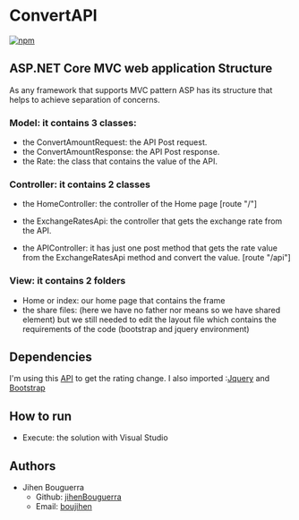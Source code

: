 # ConvertAPI
[![npm](https://img.shields.io/badge/langage-ASP.Netcore-blue.svg?style=flat-square)](https://dotnet.microsoft.com/apps/aspnet/) 
## ASP.NET Core MVC web application Structure

As any framework that supports MVC pattern ASP has its structure that helps to achieve separation of concerns.

### Model: it contains 3 classes:
- the ConvertAmountRequest: the API Post request.
- the ConvertAmountResponse: the API Post response.
- the Rate: the class that contains the value of the API.


### Controller: it contains 2 classes 
- the HomeController: the controller of the Home page [route "/"]

- the ExchangeRatesApi: the controller that gets the exchange rate from the API. 
- the APIController: it has just one post method that gets the rate value from the ExchangeRatesApi method and convert the value. [route "/api"]


### View: it contains 2 folders
- Home or index: our home page that contains the frame 
- the share files: (here we have no father nor means so we have shared element) but we still needed to edit the layout file
which contains the requirements of the code (bootstrap and jquery environment)

## Dependencies ##
I'm using this [API](https://api.exchangeratesapi.io/) to get the rating change.
I also imported :[Jquery](https://jquery.com/)  and [Bootstrap](https://getbootstrap.com/)


## How to run ##

* Execute: the solution with Visual Studio

## Authors ##

* Jihen Bouguerra 
  * Github: [jihenBouguerra](https://github.com/jihenBouguerra)
  * Email: [boujihen](mailto:boujihen647@gmail.com)
  


